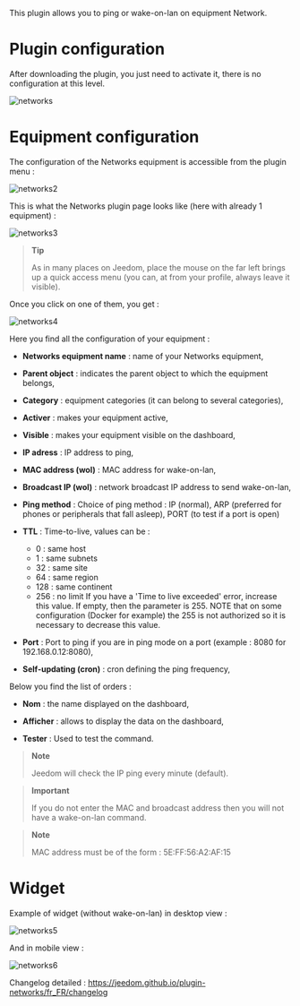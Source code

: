 This plugin allows you to ping or wake-on-lan on equipment
Network.

Plugin configuration 
=======================

After downloading the plugin, you just need to activate it,
there is no configuration at this level.

![networks](../images/networks.PNG)

Equipment configuration 
=============================

The configuration of the Networks equipment is accessible from the
plugin menu :

![networks2](../images/networks2.PNG)

This is what the Networks plugin page looks like (here with already 1
equipment) :

![networks3](../images/networks3.PNG)

> **Tip**
>
> As in many places on Jeedom, place the mouse on the far left
> brings up a quick access menu (you can, at
> from your profile, always leave it visible).

Once you click on one of them, you get :

![networks4](../images/networks4.PNG)

Here you find all the configuration of your equipment :

-   **Networks equipment name** : name of your Networks equipment,

-   **Parent object** : indicates the parent object to which the equipment belongs,

-   **Category** : equipment categories (it can belong to several categories),

-   **Activer** : makes your equipment active,

-   **Visible** : makes your equipment visible on the dashboard,

-   **IP adress** : IP address to ping,

-   **MAC address (wol)** : MAC address for wake-on-lan,

-   **Broadcast IP (wol)** : network broadcast IP address to send wake-on-lan,

-   **Ping method** : Choice of ping method : IP (normal), ARP (preferred for phones or peripherals that fall asleep), PORT (to test if a port is open)
    
-   **TTL** : Time-to-live, values can be : 
    - 0 : same host
    - 1 : same subnets
    - 32 : same site
    - 64 : same region
    - 128 : same continent
    - 256 : no limit
If you have a 'Time to live exceeded' error, increase this value. If empty, then the parameter is 255. NOTE that on some configuration (Docker for example) the 255 is not authorized so it is necessary to decrease this value.

-   **Port** : Port to ping if you are in ping mode on a port (example : 8080 for 192.168.0.12:8080),

-   **Self-updating (cron)** : cron defining the ping frequency,

Below you find the list of orders :

-   **Nom** : the name displayed on the dashboard,

-   **Afficher** : allows to display the data on the dashboard,

-   **Tester** : Used to test the command.

> **Note**
>
> Jeedom will check the IP ping every minute (default).

> **Important**
>
> If you do not enter the MAC and broadcast address then you
> will not have a wake-on-lan command.

> **Note**
>
> MAC address must be of the form : 5E:FF:56:A2:AF:15

Widget 
=======

Example of widget (without wake-on-lan) in desktop view :

![networks5](../images/networks5.PNG)

And in mobile view :

![networks6](../images/networks6.PNG)

Changelog detailed :
<https://jeedom.github.io/plugin-networks/fr_FR/changelog>
